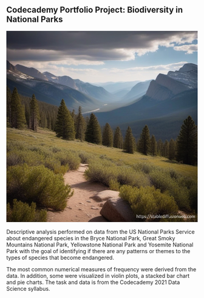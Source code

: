 ## Codecademy Portfolio Project: Biodiversity in National Parks

![National Park Trail](National_Park.png)  

Descriptive analysis performed on data from the US National Parks Service about 
endangered species in the Bryce National Park, Great Smoky Mountains National Park,
Yellowstone National Park and Yosemite National Park with the goal of identifying 
if there are any patterns or themes to the types of species that become endangered.

The most common numerical measures of frequency were derived from the data. In 
addition, some were visualized in violin plots, a stacked bar chart and pie charts.
The task and data is from the Codecademy 2021 Data Science syllabus.

